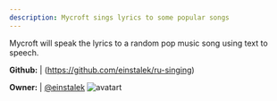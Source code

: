 ```yaml
---
description: Mycroft sings lyrics to some popular songs
---
```

Mycroft will speak the lyrics to a random pop music song using text to speech.

**Github:** | (https://github.com/einstalek/ru-singing)

**Owner:** | [@einstalek](https://github.com/einstalek) ![avatart](https://avatars1.githubusercontent.com/u/20370264?v=4)


